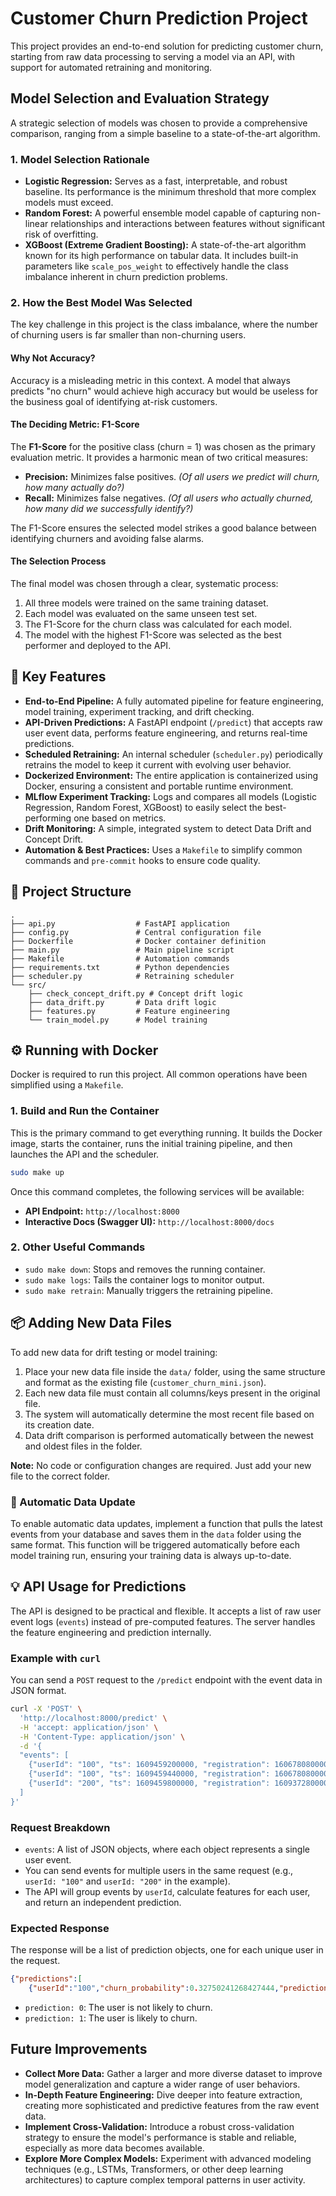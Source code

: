 # Customer Churn Prediction Project

This project provides an end-to-end solution for predicting customer churn, starting from raw data processing to serving a model via an API, with support for automated retraining and monitoring.

## Model Selection and Evaluation Strategy

A strategic selection of models was chosen to provide a comprehensive comparison, ranging from a simple baseline to a state-of-the-art algorithm.

### 1. Model Selection Rationale

- **Logistic Regression:** Serves as a fast, interpretable, and robust baseline. Its performance is the minimum threshold that more complex models must exceed.
- **Random Forest:** A powerful ensemble model capable of capturing non-linear relationships and interactions between features without significant risk of overfitting.
- **XGBoost (Extreme Gradient Boosting):** A state-of-the-art algorithm known for its high performance on tabular data. It includes built-in parameters like `scale_pos_weight` to effectively handle the class imbalance inherent in churn prediction problems.

### 2. How the Best Model Was Selected

The key challenge in this project is the class imbalance, where the number of churning users is far smaller than non-churning users.

#### Why Not Accuracy?
Accuracy is a misleading metric in this context. A model that always predicts "no churn" would achieve high accuracy but would be useless for the business goal of identifying at-risk customers.

#### The Deciding Metric: F1-Score
The **F1-Score** for the positive class (churn = 1) was chosen as the primary evaluation metric. It provides a harmonic mean of two critical measures:

- **Precision:** Minimizes false positives. *(Of all users we predict will churn, how many actually do?)*
- **Recall:** Minimizes false negatives. *(Of all users who actually churned, how many did we successfully identify?)*

The F1-Score ensures the selected model strikes a good balance between identifying churners and avoiding false alarms.

#### The Selection Process
The final model was chosen through a clear, systematic process:

1.  All three models were trained on the same training dataset.
2.  Each model was evaluated on the same unseen test set.
3.  The F1-Score for the churn class was calculated for each model.
4.  The model with the highest F1-Score was selected as the best performer and deployed to the API.





## 🚀 Key Features

- **End-to-End Pipeline:** A fully automated pipeline for feature engineering, model training, experiment tracking, and drift checking.
- **API-Driven Predictions:** A FastAPI endpoint (`/predict`) that accepts raw user event data, performs feature engineering, and returns real-time predictions.
- **Scheduled Retraining:** An internal scheduler (`scheduler.py`) periodically retrains the model to keep it current with evolving user behavior.
- **Dockerized Environment:** The entire application is containerized using Docker, ensuring a consistent and portable runtime environment.
- **MLflow Experiment Tracking:** Logs and compares all models (Logistic Regression, Random Forest, XGBoost) to easily select the best-performing one based on metrics.
- **Drift Monitoring:** A simple, integrated system to detect Data Drift and Concept Drift.
- **Automation & Best Practices:** Uses a `Makefile` to simplify common commands and `pre-commit` hooks to ensure code quality.



## 📁 Project Structure

```
.
├── api.py                  # FastAPI application
├── config.py               # Central configuration file
├── Dockerfile              # Docker container definition
├── main.py                 # Main pipeline script
├── Makefile                # Automation commands
├── requirements.txt        # Python dependencies
├── scheduler.py            # Retraining scheduler
└── src/
    ├── check_concept_drift.py # Concept drift logic
    ├── data_drift.py       # Data drift logic
    ├── features.py         # Feature engineering
    └── train_model.py      # Model training
```

## ⚙️ Running with Docker

Docker is required to run this project. All common operations have been simplified using a `Makefile`.

### 1. Build and Run the Container

This is the primary command to get everything running. It builds the Docker image, starts the container, runs the initial training pipeline, and then launches the API and the scheduler.

```bash
sudo make up
```

Once this command completes, the following services will be available:

- **API Endpoint:** `http://localhost:8000`
- **Interactive Docs (Swagger UI):** `http://localhost:8000/docs`

### 2. Other Useful Commands

- `sudo make down`: Stops and removes the running container.
- `sudo make logs`: Tails the container logs to monitor output.
- `sudo make retrain`: Manually triggers the retraining pipeline.

## 📦 Adding New Data Files

To add new data for drift testing or model training:

1. Place your new data file inside the `data/` folder, using the same structure and format as the existing file (`customer_churn_mini.json`).
2. Each new data file must contain all columns/keys present in the original file.
3. The system will automatically determine the most recent file based on its creation date.
4. Data drift comparison is performed automatically between the newest and oldest files in the folder.

**Note:** No code or configuration changes are required. Just add your new file to the correct folder.



### 🔄 Automatic Data Update

To enable automatic data updates, implement a function that pulls the latest events from your database and saves them in the `data` folder using the same format. This function will be triggered automatically before each model training run, ensuring your training data is always up-to-date.


## 💡 API Usage for Predictions

The API is designed to be practical and flexible. It accepts a list of raw user event logs (`events`) instead of pre-computed features. The server handles the feature engineering and prediction internally.

### Example with `curl`

You can send a `POST` request to the `/predict` endpoint with the event data in JSON format.

```bash
curl -X 'POST' \
  'http://localhost:8000/predict' \
  -H 'accept: application/json' \
  -H 'Content-Type: application/json' \
  -d '{
  "events": [
    {"userId": "100", "ts": 1609459200000, "registration": 1606780800000, "page": "NextSong", "sessionId": 10, "gender": "F", "location": "New York, NY", "level": "paid"},
    {"userId": "100", "ts": 1609459440000, "registration": 1606780800000, "page": "NextSong", "sessionId": 10, "gender": "F", "location": "New York, NY", "level": "paid"},
    {"userId": "200", "ts": 1609459800000, "registration": 1609372800000, "page": "Home", "sessionId": 20, "gender": "M", "location": "Los Angeles, CA", "level": "free"}
  ]
}'
```

### Request Breakdown

- `events`: A list of JSON objects, where each object represents a single user event.
- You can send events for multiple users in the same request (e.g., `userId: "100"` and `userId: "200"` in the example).
- The API will group events by `userId`, calculate features for each user, and return an independent prediction.

### Expected Response

The response will be a list of prediction objects, one for each unique user in the request.

```json
{"predictions":[
    {"userId":"100","churn_probability":0.32750241268427444,"prediction":"No Churn"},{"userId":"200","churn_probability":0.6641305819708586,"prediction":"No Churn"}]}
```

- `prediction: 0`: The user is not likely to churn.
- `prediction: 1`: The user is likely to churn.

##  Future Improvements

- **Collect More Data:** Gather a larger and more diverse dataset to improve model generalization and capture a wider range of user behaviors.
- **In-Depth Feature Engineering:** Dive deeper into feature extraction, creating more sophisticated and predictive features from the raw event data.
- **Implement Cross-Validation:** Introduce a robust cross-validation strategy to ensure the model's performance is stable and reliable, especially as more data becomes available.
- **Explore More Complex Models:** Experiment with advanced modeling techniques (e.g., LSTMs, Transformers, or other deep learning architectures) to capture complex temporal patterns in user activity.
